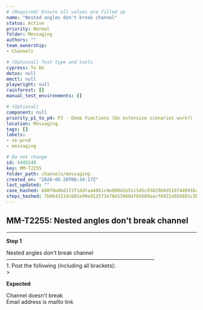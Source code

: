 ```yaml
---
# (Required) Ensure all values are filled up
name: "Nested angles don't break channel"
status: Active
priority: Normal
folder: Messaging
authors: ""
team_ownership: 
- Channels

# (Optional) Test type and tools
cypress: To Do
detox: null
mmctl: null
playwright: null
rainforest: []
manual_test_environments: []

# (Optional)
component: null
priority_p1_to_p4: P3 - Deep Functions (Do extensive scenarios work?)
location: Messaging
tags: []
labels: 
- se-prod
- messaging

# Do not change
id: 5445240
key: MM-T2255
folder_path: channels/messaging
created_on: "2020-05-20T06:34:17Z"
last_updated: ""
case_hashed: 688f0e8bd1f3f1ddfaa48b1c0e090d2e51c545c93829b8d519744891bade0fac02a775f355c10ca8445532dab54d984d
steps_hashed: 7b064311dc601e99ed12573e78e539604fb9589aacf0922a5b5601c5bb7f14d6d7d6614b1966e43ff57af0365c5f568c
---
```


## MM-T2255: Nested angles don't break channel

---

**Step 1**

Nested angles don't break channel\
————————————————————————————\
1\. Post the following (including all brackets):\
\>

**Expected**

Channel doesn't break\
Email address is mailto link
